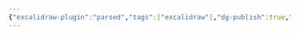 ```yaml
---
{"excalidraw-plugin":"parsed","tags":["excalidraw"],"dg-publish":true,"dg-note-icon":3,"permalink":"/🌔Thought_思想/动心起念/Drawing 2024-08-22 12.19.08.excalidraw/","dgPassFrontmatter":true,"noteIcon":3,"created":"2024-08-22T12:19:08.615+08:00","updated":"2024-08-25T18:43:24.162+08:00"}
---
```

<style> .container {font-family: sans-serif; text-align: center;} .button-wrapper button {z-index: 1;height: 40px; width: 100px; margin: 10px;padding: 5px;} .excalidraw .App-menu_top .buttonList { display: flex;} .excalidraw-wrapper { height: 800px; margin: 50px; position: relative;} :root[dir="ltr"] .excalidraw .layer-ui__wrapper .zen-mode-transition.App-menu_bottom--transition-left {transform: none;} </style><script src="https://cdn.jsdelivr.net/npm/react@17/umd/react.production.min.js"></script><script src="https://cdn.jsdelivr.net/npm/react-dom@17/umd/react-dom.production.min.js"></script><script type="text/javascript" src="https://cdn.jsdelivr.net/npm/@excalidraw/excalidraw@0/dist/excalidraw.production.min.js"></script><div id="Drawing_2024-08-22_1219.08.excalidraw.md"></div><script>(function(){const InitialData={"type":"excalidraw","version":2,"source":"https://github.com/zsviczian/obsidian-excalidraw-plugin/releases/tag/2.3.0","elements":[{"type":"rectangle","version":55,"versionNonce":1999292705,"index":"a2","isDeleted":false,"id":"XTSmNHwEN3A1oDfHcgUA4","fillStyle":"solid","strokeWidth":2,"strokeStyle":"solid","roughness":1,"opacity":100,"angle":0,"x":-138.75,"y":-206.21875,"strokeColor":"#1e1e1e","backgroundColor":"transparent","width":196,"height":80,"seed":1387364801,"groupIds":[],"frameId":null,"roundness":{"type":3},"boundElements":[{"type":"text","id":"iFnSEYAj"},{"id":"crFPfFruRbXzeT5EcU5Zj","type":"arrow"},{"id":"SOdf7LMlNhIdoUl1BBY2d","type":"arrow"},{"id":"yck8bz-Os6OBm9CnmYVBE","type":"arrow"},{"id":"NMx0XSKXP1-l45psAESeM","type":"arrow"},{"id":"yZmfWEvUWsPyR6IvgGcnD","type":"arrow"}],"updated":1724300492609,"link":null,"locked":false},{"type":"text","version":13,"versionNonce":1455306657,"index":"a3","isDeleted":false,"id":"iFnSEYAj","fillStyle":"solid","strokeWidth":2,"strokeStyle":"solid","roughness":1,"opacity":100,"angle":0,"x":-59.529991149902344,"y":-178.71875,"strokeColor":"#1e1e1e","backgroundColor":"transparent","width":37.55998229980469,"height":25,"seed":1169541871,"groupIds":[],"frameId":null,"roundness":null,"boundElements":[],"updated":1724300394487,"link":null,"locked":false,"fontSize":20,"fontFamily":5,"text":"NAS","rawText":"NAS","textAlign":"center","verticalAlign":"middle","containerId":"XTSmNHwEN3A1oDfHcgUA4","originalText":"NAS","autoResize":true,"lineHeight":1.25},{"type":"rectangle","version":128,"versionNonce":1960961679,"index":"a5","isDeleted":false,"id":"rd8p1sOliJyH6Kk0qqGBJ","fillStyle":"solid","strokeWidth":2,"strokeStyle":"solid","roughness":1,"opacity":100,"angle":0,"x":-449.75,"y":-209.21875,"strokeColor":"#1e1e1e","backgroundColor":"transparent","width":196,"height":80,"seed":869691201,"groupIds":[],"frameId":null,"roundness":{"type":3},"boundElements":[{"type":"text","id":"WBTgh6cb"},{"id":"crFPfFruRbXzeT5EcU5Zj","type":"arrow"},{"id":"Zml-xpKp9iaVJjX6WYxhg","type":"arrow"},{"id":"ofU92RSE2n2ezcmXJbQh6","type":"arrow"},{"id":"hZxcmYQaNCAlCJqcomjtF","type":"arrow"}],"updated":1724301048851,"link":null,"locked":false},{"type":"text","version":101,"versionNonce":674246031,"index":"a6","isDeleted":false,"id":"WBTgh6cb","fillStyle":"solid","strokeWidth":2,"strokeStyle":"solid","roughness":1,"opacity":100,"angle":0,"x":-380.4599838256836,"y":-181.71875,"strokeColor":"#1e1e1e","backgroundColor":"transparent","width":57.41996765136719,"height":25,"seed":816373537,"groupIds":[],"frameId":null,"roundness":null,"boundElements":[],"updated":1724300408335,"link":null,"locked":false,"fontSize":20,"fontFamily":5,"text":"BLOG","rawText":"BLOG","textAlign":"center","verticalAlign":"middle","containerId":"rd8p1sOliJyH6Kk0qqGBJ","originalText":"BLOG","autoResize":true,"lineHeight":1.25},{"type":"rectangle","version":176,"versionNonce":746995439,"index":"a8","isDeleted":false,"id":"QVDa-dyWWCGfv1hkFTOfA","fillStyle":"solid","strokeWidth":2,"strokeStyle":"solid","roughness":1,"opacity":100,"angle":0,"x":191.25,"y":-205.21875,"strokeColor":"#1e1e1e","backgroundColor":"transparent","width":196,"height":80,"seed":1827783663,"groupIds":[],"frameId":null,"roundness":{"type":3},"boundElements":[{"type":"text","id":"thC1g38z"},{"id":"SOdf7LMlNhIdoUl1BBY2d","type":"arrow"},{"id":"ZYUxhGJI0Ca6uxEBUhdjC","type":"arrow"},{"id":"LlNLnYZgh6aiG99PeInSs","type":"arrow"},{"id":"rnVEuD0p25nqvhB5Q0S-y","type":"arrow"}],"updated":1724300870369,"link":null,"locked":false},{"type":"text","version":161,"versionNonce":1997639937,"index":"a9","isDeleted":false,"id":"thC1g38z","fillStyle":"solid","strokeWidth":2,"strokeStyle":"solid","roughness":1,"opacity":100,"angle":0,"x":247.61001586914062,"y":-177.71875,"strokeColor":"#1e1e1e","backgroundColor":"transparent","width":83.27996826171875,"height":25,"seed":957443599,"groupIds":[],"frameId":null,"roundness":null,"boundElements":[],"updated":1724300418123,"link":null,"locked":false,"fontSize":20,"fontFamily":5,"text":"SERVER","rawText":"SERVER","textAlign":"center","verticalAlign":"middle","containerId":"QVDa-dyWWCGfv1hkFTOfA","originalText":"SERVER","autoResize":true,"lineHeight":1.25},{"type":"arrow","version":59,"versionNonce":40899471,"index":"aA","isDeleted":false,"id":"crFPfFruRbXzeT5EcU5Zj","fillStyle":"solid","strokeWidth":2,"strokeStyle":"solid","roughness":1,"opacity":100,"angle":0,"x":-248.31896551724137,"y":-163.92133620689657,"strokeColor":"#1e1e1e","backgroundColor":"transparent","width":108.2758620689655,"height":0.6896551724137794,"seed":1987077071,"groupIds":[],"frameId":null,"roundness":{"type":2},"boundElements":[],"updated":1724301039710,"link":null,"locked":false,"startBinding":{"elementId":"rd8p1sOliJyH6Kk0qqGBJ","focus":0.11418358906153686,"gap":5.431034482758633,"fixedPoint":null},"endBinding":{"elementId":"XTSmNHwEN3A1oDfHcgUA4","focus":-0.08909735513240453,"gap":1.2931034482758719,"fixedPoint":null},"lastCommittedPoint":null,"startArrowhead":null,"endArrowhead":"arrow","points":[[0,0],[108.2758620689655,0.6896551724137794]],"elbowed":false},{"type":"arrow","version":75,"versionNonce":2016635375,"index":"aB","isDeleted":false,"id":"SOdf7LMlNhIdoUl1BBY2d","fillStyle":"solid","strokeWidth":2,"strokeStyle":"solid","roughness":1,"opacity":100,"angle":0,"x":59.26724137931029,"y":-165.30064655172413,"strokeColor":"#1e1e1e","backgroundColor":"transparent","width":126.89655172413791,"height":0,"seed":1781530639,"groupIds":[],"frameId":null,"roundness":{"type":2},"boundElements":[],"updated":1724301039712,"link":null,"locked":false,"startBinding":{"elementId":"XTSmNHwEN3A1oDfHcgUA4","focus":0.022952586206896795,"gap":2.017241379310292,"fixedPoint":null},"endBinding":{"elementId":"QVDa-dyWWCGfv1hkFTOfA","focus":0.002047413793103203,"gap":5.086206896551801,"fixedPoint":null},"lastCommittedPoint":null,"startArrowhead":null,"endArrowhead":"arrow","points":[[0,0],[126.89655172413791,0]],"elbowed":false},{"type":"rectangle","version":275,"versionNonce":505973665,"index":"aC","isDeleted":false,"id":"m52mnyTeNzMWYEQsv7mqZ","fillStyle":"solid","strokeWidth":2,"strokeStyle":"solid","roughness":1,"opacity":100,"angle":0,"x":-380.801724137931,"y":89.8717672413793,"strokeColor":"#1e1e1e","backgroundColor":"transparent","width":196,"height":80,"seed":838370959,"groupIds":[],"frameId":null,"roundness":{"type":3},"boundElements":[{"type":"text","id":"oqF7qGD7"},{"id":"yck8bz-Os6OBm9CnmYVBE","type":"arrow"}],"updated":1724300484448,"link":null,"locked":false},{"type":"text","version":282,"versionNonce":2139796335,"index":"aD","isDeleted":false,"id":"oqF7qGD7","fillStyle":"solid","strokeWidth":2,"strokeStyle":"solid","roughness":1,"opacity":100,"angle":0,"x":-303.801724137931,"y":117.3717672413793,"strokeColor":"#1e1e1e","backgroundColor":"transparent","width":42,"height":25,"seed":1097260207,"groupIds":[],"frameId":null,"roundness":null,"boundElements":[],"updated":1724300457192,"link":null,"locked":false,"fontSize":20,"fontFamily":5,"text":"硬盘","rawText":"硬盘","textAlign":"center","verticalAlign":"middle","containerId":"m52mnyTeNzMWYEQsv7mqZ","originalText":"硬盘","autoResize":true,"lineHeight":1.25},{"type":"rectangle","version":312,"versionNonce":1095444961,"index":"aE","isDeleted":false,"id":"S1Alni8AyTzlRv2rRXzyK","fillStyle":"solid","strokeWidth":2,"strokeStyle":"solid","roughness":1,"opacity":100,"angle":0,"x":-148.38793103448273,"y":89.8717672413793,"strokeColor":"#1e1e1e","backgroundColor":"transparent","width":196,"height":80,"seed":1391408097,"groupIds":[],"frameId":null,"roundness":{"type":3},"boundElements":[{"type":"text","id":"PSQ4OjAx"},{"id":"NMx0XSKXP1-l45psAESeM","type":"arrow"}],"updated":1724300488909,"link":null,"locked":false},{"type":"text","version":315,"versionNonce":1345934895,"index":"aF","isDeleted":false,"id":"PSQ4OjAx","fillStyle":"solid","strokeWidth":2,"strokeStyle":"solid","roughness":1,"opacity":100,"angle":0,"x":-80.88793103448273,"y":117.3717672413793,"strokeColor":"#1e1e1e","backgroundColor":"transparent","width":61,"height":25,"seed":1166020545,"groupIds":[],"frameId":null,"roundness":null,"boundElements":[],"updated":1724300467910,"link":null,"locked":false,"fontSize":20,"fontFamily":5,"text":"玩客云","rawText":"玩客云","textAlign":"center","verticalAlign":"middle","containerId":"S1Alni8AyTzlRv2rRXzyK","originalText":"玩客云","autoResize":true,"lineHeight":1.25},{"type":"rectangle","version":372,"versionNonce":1762768097,"index":"aG","isDeleted":false,"id":"QQSXPQOR_If9jmphVkD1I","fillStyle":"solid","strokeWidth":2,"strokeStyle":"solid","roughness":1,"opacity":100,"angle":0,"x":82.64655172413796,"y":90.56142241379308,"strokeColor":"#1e1e1e","backgroundColor":"transparent","width":196,"height":80,"seed":683418593,"groupIds":[],"frameId":null,"roundness":{"type":3},"boundElements":[{"type":"text","id":"tmVfPM2R"},{"id":"yZmfWEvUWsPyR6IvgGcnD","type":"arrow"}],"updated":1724300492609,"link":null,"locked":false},{"type":"text","version":384,"versionNonce":1745968833,"index":"aH","isDeleted":false,"id":"tmVfPM2R","fillStyle":"solid","strokeWidth":2,"strokeStyle":"solid","roughness":1,"opacity":100,"angle":0,"x":159.64655172413796,"y":118.06142241379308,"strokeColor":"#1e1e1e","backgroundColor":"transparent","width":42,"height":25,"seed":875495361,"groupIds":[],"frameId":null,"roundness":null,"boundElements":[],"updated":1724300481395,"link":null,"locked":false,"fontSize":20,"fontFamily":5,"text":"群晖","rawText":"群晖","textAlign":"center","verticalAlign":"middle","containerId":"QQSXPQOR_If9jmphVkD1I","originalText":"群晖","autoResize":true,"lineHeight":1.25},{"type":"arrow","version":43,"versionNonce":1189313135,"index":"aI","isDeleted":false,"id":"yck8bz-Os6OBm9CnmYVBE","fillStyle":"solid","strokeWidth":2,"strokeStyle":"solid","roughness":1,"opacity":100,"angle":0,"x":-43.491379310344854,"y":-121.1627155172414,"strokeColor":"#1e1e1e","backgroundColor":"transparent","width":244.82758620689654,"height":208.27586206896552,"seed":1816617601,"groupIds":[],"frameId":null,"roundness":{"type":2},"boundElements":[],"updated":1724301039713,"link":null,"locked":false,"startBinding":{"elementId":"XTSmNHwEN3A1oDfHcgUA4","focus":-0.3463100668932133,"gap":5.056034482758605,"fixedPoint":null},"endBinding":{"elementId":"m52mnyTeNzMWYEQsv7mqZ","focus":-0.38463597683302886,"gap":2.7586206896551744,"fixedPoint":null},"lastCommittedPoint":null,"startArrowhead":null,"endArrowhead":"arrow","points":[[0,0],[-244.82758620689654,208.27586206896552]],"elbowed":false},{"type":"arrow","version":65,"versionNonce":143152271,"index":"aJ","isDeleted":false,"id":"NMx0XSKXP1-l45psAESeM","fillStyle":"solid","strokeWidth":2,"strokeStyle":"solid","roughness":1,"opacity":100,"angle":0,"x":-36.59670717919731,"y":-125.21875,"strokeColor":"#1e1e1e","backgroundColor":"transparent","width":4.825706613906171,"height":210.26293103448273,"seed":1463316353,"groupIds":[],"frameId":null,"roundness":{"type":2},"boundElements":[],"updated":1724301039715,"link":null,"locked":false,"startBinding":{"elementId":"XTSmNHwEN3A1oDfHcgUA4","focus":-0.05149997714102825,"gap":1,"fixedPoint":null},"endBinding":{"elementId":"S1Alni8AyTzlRv2rRXzyK","focus":0.08023499022778895,"gap":4.827586206896569,"fixedPoint":null},"lastCommittedPoint":null,"startArrowhead":null,"endArrowhead":"arrow","points":[[0,0],[-4.825706613906171,210.26293103448273]],"elbowed":false},{"type":"arrow","version":59,"versionNonce":281864879,"index":"aK","isDeleted":false,"id":"yZmfWEvUWsPyR6IvgGcnD","fillStyle":"solid","strokeWidth":2,"strokeStyle":"solid","roughness":1,"opacity":100,"angle":0,"x":-35.905172413793125,"y":-120.47306034482759,"strokeColor":"#1e1e1e","backgroundColor":"transparent","width":217.24137931034483,"height":202.06896551724137,"seed":820856257,"groupIds":[],"frameId":null,"roundness":{"type":2},"boundElements":[],"updated":1724301039716,"link":null,"locked":false,"startBinding":{"elementId":"XTSmNHwEN3A1oDfHcgUA4","focus":0.31442992105873796,"gap":5.745689655172413,"fixedPoint":null},"endBinding":{"elementId":"QQSXPQOR_If9jmphVkD1I","focus":0.3782303068342862,"gap":8.965517241379303,"fixedPoint":null},"lastCommittedPoint":null,"startArrowhead":null,"endArrowhead":"arrow","points":[[0,0],[217.24137931034483,202.06896551724137]],"elbowed":false},{"type":"rectangle","version":435,"versionNonce":822809967,"index":"aL","isDeleted":false,"id":"kVpt03HJ_bkt4qCs7XEFH","fillStyle":"solid","strokeWidth":2,"strokeStyle":"solid","roughness":1,"opacity":100,"angle":0,"x":191.6120689655172,"y":-372.88685344827604,"strokeColor":"#1e1e1e","backgroundColor":"transparent","width":196,"height":80,"seed":129219681,"groupIds":[],"frameId":null,"roundness":{"type":3},"boundElements":[{"type":"text","id":"O30Z8JMX"},{"id":"LlNLnYZgh6aiG99PeInSs","type":"arrow"},{"id":"uKw5q5Eu8WgxRCplCFP1G","type":"arrow"}],"updated":1724300882119,"link":null,"locked":false},{"type":"text","version":457,"versionNonce":1359263919,"index":"aM","isDeleted":false,"id":"O30Z8JMX","fillStyle":"solid","strokeWidth":2,"strokeStyle":"solid","roughness":1,"opacity":100,"angle":0,"x":259.6120689655172,"y":-345.38685344827604,"strokeColor":"#1e1e1e","backgroundColor":"transparent","width":60,"height":25,"seed":1906280513,"groupIds":[],"frameId":null,"roundness":null,"boundElements":[],"updated":1724300510960,"link":null,"locked":false,"fontSize":20,"fontFamily":5,"text":"阿里云","rawText":"阿里云","textAlign":"center","verticalAlign":"middle","containerId":"kVpt03HJ_bkt4qCs7XEFH","originalText":"阿里云","autoResize":true,"lineHeight":1.25},{"type":"rectangle","version":516,"versionNonce":429886145,"index":"aN","isDeleted":false,"id":"C5GfA53Bz_PL2YMZ1neyf","fillStyle":"solid","strokeWidth":2,"strokeStyle":"solid","roughness":1,"opacity":100,"angle":0,"x":450.9224137931035,"y":-202.54202586206912,"strokeColor":"#1e1e1e","backgroundColor":"transparent","width":196,"height":80,"seed":1258332943,"groupIds":[],"frameId":null,"roundness":{"type":3},"boundElements":[{"type":"text","id":"Bd5I3XNI"},{"id":"ZYUxhGJI0Ca6uxEBUhdjC","type":"arrow"},{"id":"EAjzYZGG9yYsOuPebeVl-","type":"arrow"}],"updated":1724300887474,"link":null,"locked":false},{"type":"text","version":558,"versionNonce":329796897,"index":"aO","isDeleted":false,"id":"Bd5I3XNI","fillStyle":"solid","strokeWidth":2,"strokeStyle":"solid","roughness":1,"opacity":100,"angle":0,"x":507.9224137931035,"y":-175.04202586206912,"strokeColor":"#1e1e1e","backgroundColor":"transparent","width":82,"height":25,"seed":741828911,"groupIds":[],"frameId":null,"roundness":null,"boundElements":[],"updated":1724300534107,"link":null,"locked":false,"fontSize":20,"fontFamily":5,"text":"私人部署","rawText":"私人部署","textAlign":"center","verticalAlign":"middle","containerId":"C5GfA53Bz_PL2YMZ1neyf","originalText":"私人部署","autoResize":true,"lineHeight":1.25},{"type":"rectangle","version":728,"versionNonce":423267969,"index":"aP","isDeleted":false,"id":"NJ0UwRSjYg_ejZgHUCBLG","fillStyle":"solid","strokeWidth":2,"strokeStyle":"solid","roughness":1,"opacity":100,"angle":0,"x":454.3706896551723,"y":-374.2661637931036,"strokeColor":"#1e1e1e","backgroundColor":"transparent","width":196,"height":80,"seed":121002977,"groupIds":[],"frameId":null,"roundness":{"type":3},"boundElements":[{"type":"text","id":"jPXpKnNx"},{"id":"rnVEuD0p25nqvhB5Q0S-y","type":"arrow"},{"id":"uKw5q5Eu8WgxRCplCFP1G","type":"arrow"},{"id":"EAjzYZGG9yYsOuPebeVl-","type":"arrow"}],"updated":1724300887474,"link":null,"locked":false},{"type":"text","version":782,"versionNonce":725370081,"index":"aQ","isDeleted":false,"id":"jPXpKnNx","fillStyle":"solid","strokeWidth":2,"strokeStyle":"solid","roughness":1,"opacity":100,"angle":0,"x":506.7606966742153,"y":-346.7661637931036,"strokeColor":"#1e1e1e","backgroundColor":"transparent","width":91.21998596191406,"height":25,"seed":916600769,"groupIds":[],"frameId":null,"roundness":null,"boundElements":[],"updated":1724300865329,"link":null,"locked":false,"fontSize":20,"fontFamily":5,"text":"域名/公网","rawText":"域名/公网","textAlign":"center","verticalAlign":"middle","containerId":"NJ0UwRSjYg_ejZgHUCBLG","originalText":"域名/公网","autoResize":true,"lineHeight":1.25},{"type":"arrow","version":44,"versionNonce":614339855,"index":"aR","isDeleted":false,"id":"ZYUxhGJI0Ca6uxEBUhdjC","fillStyle":"solid","strokeWidth":2,"strokeStyle":"solid","roughness":1,"opacity":100,"angle":0,"x":390.9913793103448,"y":-161.85237068965534,"strokeColor":"#1e1e1e","backgroundColor":"transparent","width":55.17241379310343,"height":0.6896551724138362,"seed":1593719009,"groupIds":[],"frameId":null,"roundness":{"type":2},"boundElements":[],"updated":1724301039718,"link":null,"locked":false,"startBinding":{"elementId":"QVDa-dyWWCGfv1hkFTOfA","focus":0.11250810313460366,"gap":3.7413793103448256,"fixedPoint":null},"endBinding":{"elementId":"C5GfA53Bz_PL2YMZ1neyf","focus":0.03115785951778837,"gap":4.758620689655231,"fixedPoint":null},"lastCommittedPoint":null,"startArrowhead":null,"endArrowhead":"arrow","points":[[0,0],[55.17241379310343,-0.6896551724138362]],"elbowed":false},{"type":"arrow","version":34,"versionNonce":1817820367,"index":"aS","isDeleted":false,"id":"LlNLnYZgh6aiG99PeInSs","fillStyle":"solid","strokeWidth":2,"strokeStyle":"solid","roughness":1,"opacity":100,"angle":0,"x":288.9224137931035,"y":-210.12823275862087,"strokeColor":"#1e1e1e","backgroundColor":"transparent","width":0,"height":80,"seed":209894657,"groupIds":[],"frameId":null,"roundness":{"type":2},"boundElements":[],"updated":1724301039717,"link":null,"locked":false,"startBinding":{"elementId":"QVDa-dyWWCGfv1hkFTOfA","focus":-0.003342716396903189,"gap":4.909482758620868,"fixedPoint":null},"endBinding":{"elementId":"kVpt03HJ_bkt4qCs7XEFH","focus":0.007037297677691046,"gap":2.7586206896551744,"fixedPoint":null},"lastCommittedPoint":null,"startArrowhead":null,"endArrowhead":"arrow","points":[[0,0],[0,-80]],"elbowed":false},{"type":"arrow","version":80,"versionNonce":89742671,"index":"aT","isDeleted":false,"id":"rnVEuD0p25nqvhB5Q0S-y","fillStyle":"solid","strokeWidth":2,"strokeStyle":"solid","roughness":1,"opacity":100,"angle":0,"x":387.5221963117333,"y":-206.18099174087325,"strokeColor":"#1e1e1e","backgroundColor":"transparent","width":72.43470023999089,"height":86.01620653498912,"seed":425232751,"groupIds":[],"frameId":null,"roundness":{"type":2},"boundElements":[],"updated":1724301039719,"link":null,"locked":false,"startBinding":{"elementId":"QVDa-dyWWCGfv1hkFTOfA","focus":0.4843228865183692,"gap":1,"fixedPoint":null},"endBinding":{"elementId":"NJ0UwRSjYg_ejZgHUCBLG","focus":0.4327572424818762,"gap":2.0689655172412245,"fixedPoint":null},"lastCommittedPoint":null,"startArrowhead":null,"endArrowhead":"arrow","points":[[0,0],[72.43470023999089,-86.01620653498912]],"elbowed":false},{"type":"arrow","version":43,"versionNonce":134142831,"index":"aU","isDeleted":false,"id":"uKw5q5Eu8WgxRCplCFP1G","fillStyle":"solid","strokeWidth":2,"strokeStyle":"solid","roughness":1,"opacity":100,"angle":0,"x":388.6120689655172,"y":-330.83039266767753,"strokeColor":"#1e1e1e","backgroundColor":"transparent","width":62.37931034482756,"height":2.056460780598684,"seed":556518415,"groupIds":[],"frameId":null,"roundness":{"type":2},"boundElements":[],"updated":1724301039719,"link":null,"locked":false,"startBinding":{"elementId":"kVpt03HJ_bkt4qCs7XEFH","focus":0.12306505618568146,"gap":1,"fixedPoint":null},"endBinding":{"elementId":"NJ0UwRSjYg_ejZgHUCBLG","focus":0.04540434409130472,"gap":3.3793103448275588,"fixedPoint":null},"lastCommittedPoint":null,"startArrowhead":null,"endArrowhead":"arrow","points":[[0,0],[62.37931034482756,-2.056460780598684]],"elbowed":false},{"type":"arrow","version":83,"versionNonce":831493519,"index":"aV","isDeleted":false,"id":"EAjzYZGG9yYsOuPebeVl-","fillStyle":"solid","strokeWidth":2,"strokeStyle":"solid","roughness":1,"opacity":100,"angle":0,"x":547.5431034482757,"y":-205.30064655172453,"strokeColor":"#1e1e1e","backgroundColor":"transparent","width":2.0689655172415087,"height":86.89655172413785,"seed":2038968481,"groupIds":[],"frameId":null,"roundness":{"type":2},"boundElements":[],"updated":1724301039720,"link":null,"locked":false,"startBinding":{"elementId":"C5GfA53Bz_PL2YMZ1neyf","focus":-0.024227539743124412,"gap":2.7586206896554017,"fixedPoint":null},"endBinding":{"elementId":"NJ0UwRSjYg_ejZgHUCBLG","focus":0.017755799674752406,"gap":2.0689655172412245,"fixedPoint":null},"lastCommittedPoint":null,"startArrowhead":null,"endArrowhead":"arrow","points":[[0,0],[2.0689655172415087,-86.89655172413785]],"elbowed":false},{"type":"rectangle","version":164,"versionNonce":355487503,"index":"aW","isDeleted":false,"id":"xBq_1YX-atDcVR-nVb33C","fillStyle":"solid","strokeWidth":2,"strokeStyle":"solid","roughness":1,"opacity":100,"angle":0,"x":-709.7672413793101,"y":-209.4385775862071,"strokeColor":"#1e1e1e","backgroundColor":"transparent","width":196,"height":80,"seed":477908719,"groupIds":[],"frameId":null,"roundness":{"type":3},"boundElements":[{"type":"text","id":"sfSxjrJt"},{"id":"Zml-xpKp9iaVJjX6WYxhg","type":"arrow"},{"id":"w36NT6bVUsI3h3mq8Z92y","type":"arrow"}],"updated":1724300966094,"link":null,"locked":false},{"type":"text","version":167,"versionNonce":1034828513,"index":"aX","isDeleted":false,"id":"sfSxjrJt","fillStyle":"solid","strokeWidth":2,"strokeStyle":"solid","roughness":1,"opacity":100,"angle":0,"x":-650.6972035375132,"y":-181.9385775862071,"strokeColor":"#1e1e1e","backgroundColor":"transparent","width":77.85992431640625,"height":25,"seed":1293064463,"groupIds":[],"frameId":null,"roundness":null,"boundElements":[],"updated":1724300937580,"link":null,"locked":false,"fontSize":20,"fontFamily":5,"text":"obsidian","rawText":"obsidian","textAlign":"center","verticalAlign":"middle","containerId":"xBq_1YX-atDcVR-nVb33C","originalText":"obsidian","autoResize":true,"lineHeight":1.25},{"type":"arrow","version":39,"versionNonce":2034502575,"index":"aY","isDeleted":false,"id":"Zml-xpKp9iaVJjX6WYxhg","fillStyle":"solid","strokeWidth":2,"strokeStyle":"solid","roughness":1,"opacity":100,"angle":0,"x":-512.7672413793101,"y":-163.9298600348704,"strokeColor":"#1e1e1e","backgroundColor":"transparent","width":61,"height":1.37078651685394,"seed":456373921,"groupIds":[],"frameId":null,"roundness":{"type":2},"boundElements":[],"updated":1724301039721,"link":null,"locked":false,"startBinding":{"elementId":"xBq_1YX-atDcVR-nVb33C","focus":0.18324703462965106,"gap":1,"fixedPoint":null},"endBinding":{"elementId":"rd8p1sOliJyH6Kk0qqGBJ","focus":-0.03958379236898497,"gap":2.0172413793101214,"fixedPoint":null},"lastCommittedPoint":null,"startArrowhead":null,"endArrowhead":"arrow","points":[[0,0],[61,-1.37078651685394]],"elbowed":false},{"type":"rectangle","version":253,"versionNonce":1948681377,"index":"aZ","isDeleted":false,"id":"e2KBsvfmYgXeUYiSgwmtz","fillStyle":"solid","strokeWidth":2,"strokeStyle":"solid","roughness":1,"opacity":100,"angle":0,"x":-713.9051724137928,"y":-385.3006465517243,"strokeColor":"#1e1e1e","backgroundColor":"transparent","width":196,"height":80,"seed":1982691041,"groupIds":[],"frameId":null,"roundness":{"type":3},"boundElements":[{"type":"text","id":"0Djevn8N"},{"id":"w36NT6bVUsI3h3mq8Z92y","type":"arrow"},{"id":"ofU92RSE2n2ezcmXJbQh6","type":"arrow"},{"id":"lwgVMeJa6lZTd0akeFsyt","type":"arrow"}],"updated":1724301017597,"link":null,"locked":false},{"type":"text","version":269,"versionNonce":199900993,"index":"aa","isDeleted":false,"id":"0Djevn8N","fillStyle":"solid","strokeWidth":2,"strokeStyle":"solid","roughness":1,"opacity":100,"angle":0,"x":-646.1251507463123,"y":-357.8006465517243,"strokeColor":"#1e1e1e","backgroundColor":"transparent","width":60.43995666503906,"height":25,"seed":234746561,"groupIds":[],"frameId":null,"roundness":null,"boundElements":[],"updated":1724300960985,"link":null,"locked":false,"fontSize":20,"fontFamily":5,"text":"github","rawText":"github","textAlign":"center","verticalAlign":"middle","containerId":"e2KBsvfmYgXeUYiSgwmtz","originalText":"github","autoResize":true,"lineHeight":1.25},{"type":"arrow","version":57,"versionNonce":984230895,"index":"ac","isDeleted":false,"id":"w36NT6bVUsI3h3mq8Z92y","fillStyle":"solid","strokeWidth":2,"strokeStyle":"solid","roughness":1,"opacity":100,"angle":0,"x":-609.6982758620687,"y":-210.81788793103465,"strokeColor":"#1e1e1e","backgroundColor":"transparent","width":0,"height":92.41379310344826,"seed":1079775087,"groupIds":[],"frameId":null,"roundness":{"type":2},"boundElements":[],"updated":1724301039722,"link":null,"locked":false,"startBinding":{"elementId":"xBq_1YX-atDcVR-nVb33C","focus":0.021111893033075455,"gap":1.3793103448275588,"fixedPoint":null},"endBinding":{"elementId":"e2KBsvfmYgXeUYiSgwmtz","focus":-0.06333567909922522,"gap":2.068965517241395,"fixedPoint":null},"lastCommittedPoint":null,"startArrowhead":null,"endArrowhead":"arrow","points":[[0,0],[0,-92.41379310344826]],"elbowed":false},{"type":"arrow","version":76,"versionNonce":58512911,"index":"ad","isDeleted":false,"id":"ofU92RSE2n2ezcmXJbQh6","fillStyle":"solid","strokeWidth":2,"strokeStyle":"solid","roughness":1,"opacity":100,"angle":0,"x":-355.9051724137929,"y":-210.81788793103465,"strokeColor":"#1e1e1e","backgroundColor":"transparent","width":157.24137931034477,"height":131.72413793103442,"seed":358235393,"groupIds":[],"frameId":null,"roundness":{"type":2},"boundElements":[],"updated":1724301039722,"link":null,"locked":false,"startBinding":{"elementId":"rd8p1sOliJyH6Kk0qqGBJ","focus":0.31219791354412907,"gap":1.5991379310346474,"fixedPoint":null},"endBinding":{"elementId":"e2KBsvfmYgXeUYiSgwmtz","focus":-0.6824459743689469,"gap":4.7586206896551175,"fixedPoint":null},"lastCommittedPoint":null,"startArrowhead":null,"endArrowhead":"arrow","points":[[0,0],[-157.24137931034477,-131.72413793103442]],"elbowed":false},{"type":"rectangle","version":172,"versionNonce":1114666465,"index":"ae","isDeleted":false,"id":"1S_lH53HpVE-YIOCdSABR","fillStyle":"solid","strokeWidth":2,"strokeStyle":"solid","roughness":1,"opacity":100,"angle":0,"x":-717.7084178498983,"y":-552.332847363083,"strokeColor":"#1e1e1e","backgroundColor":"transparent","width":196,"height":80,"seed":1400983969,"groupIds":[],"frameId":null,"roundness":{"type":3},"boundElements":[{"type":"text","id":"iT7JQacN"},{"id":"lwgVMeJa6lZTd0akeFsyt","type":"arrow"},{"id":"pPjWqVMpZZnVVK-0uuISd","type":"arrow"}],"updated":1724301022996,"link":null,"locked":false},{"type":"text","version":154,"versionNonce":1233295055,"index":"af","isDeleted":false,"id":"iT7JQacN","fillStyle":"solid","strokeWidth":2,"strokeStyle":"solid","roughness":1,"opacity":100,"angle":0,"x":-640.7084178498983,"y":-524.832847363083,"strokeColor":"#1e1e1e","backgroundColor":"transparent","width":42,"height":25,"seed":831026561,"groupIds":[],"frameId":null,"roundness":null,"boundElements":[],"updated":1724301007080,"link":null,"locked":false,"fontSize":20,"fontFamily":5,"text":"图床","rawText":"图床","textAlign":"center","verticalAlign":"middle","containerId":"1S_lH53HpVE-YIOCdSABR","originalText":"图床","autoResize":true,"lineHeight":1.25},{"type":"rectangle","version":198,"versionNonce":1524838817,"index":"ag","isDeleted":false,"id":"N3R-x8CeDYCLKndbaBTau","fillStyle":"solid","strokeWidth":2,"strokeStyle":"solid","roughness":1,"opacity":100,"angle":0,"x":-436.53194726166294,"y":-553.5093179513184,"strokeColor":"#1e1e1e","backgroundColor":"transparent","width":196,"height":80,"seed":154514735,"groupIds":[],"frameId":null,"roundness":{"type":3},"boundElements":[{"type":"text","id":"RYWafuD9"},{"id":"pPjWqVMpZZnVVK-0uuISd","type":"arrow"}],"updated":1724301022996,"link":null,"locked":false},{"type":"text","version":199,"versionNonce":781088321,"index":"ah","isDeleted":false,"id":"RYWafuD9","fillStyle":"solid","strokeWidth":2,"strokeStyle":"solid","roughness":1,"opacity":100,"angle":0,"x":-378.53194726166294,"y":-526.0093179513184,"strokeColor":"#1e1e1e","backgroundColor":"transparent","width":80,"height":25,"seed":574961487,"groupIds":[],"frameId":null,"roundness":null,"boundElements":[],"updated":1724301029803,"link":null,"locked":false,"fontSize":20,"fontFamily":5,"text":"科学上网","rawText":"科学上网","textAlign":"center","verticalAlign":"middle","containerId":"N3R-x8CeDYCLKndbaBTau","originalText":"科学上网","autoResize":true,"lineHeight":1.25},{"id":"lwgVMeJa6lZTd0akeFsyt","type":"arrow","x":-616.1790060851924,"y":-388.8034355983772,"width":1.1764705882352473,"height":77.64705882352939,"angle":0,"strokeColor":"#1e1e1e","backgroundColor":"transparent","fillStyle":"solid","strokeWidth":2,"strokeStyle":"solid","roughness":1,"opacity":100,"groupIds":[],"frameId":null,"index":"ai","roundness":{"type":2},"seed":563023681,"version":27,"versionNonce":977002063,"isDeleted":false,"boundElements":null,"updated":1724301039723,"link":null,"locked":false,"points":[[0,0],[-1.1764705882352473,-77.64705882352939]],"lastCommittedPoint":null,"startBinding":{"elementId":"e2KBsvfmYgXeUYiSgwmtz","focus":0.003907462620509328,"gap":3.502789046652879,"fixedPoint":null},"endBinding":{"elementId":"1S_lH53HpVE-YIOCdSABR","focus":-0.016811887631512836,"gap":5.882352941176464,"fixedPoint":null},"startArrowhead":null,"endArrowhead":"arrow","elbowed":false},{"id":"pPjWqVMpZZnVVK-0uuISd","type":"arrow","x":-511.4731237322512,"y":-509.97990618661254,"width":68.23529411764707,"height":0,"angle":0,"strokeColor":"#1e1e1e","backgroundColor":"transparent","fillStyle":"solid","strokeWidth":2,"strokeStyle":"solid","roughness":1,"opacity":100,"groupIds":[],"frameId":null,"index":"aj","roundness":{"type":2},"seed":178641985,"version":26,"versionNonce":1585829519,"isDeleted":false,"boundElements":null,"updated":1724301039724,"link":null,"locked":false,"points":[[0,0],[68.23529411764707,0]],"lastCommittedPoint":null,"startBinding":{"elementId":"1S_lH53HpVE-YIOCdSABR","focus":0.05882352941176235,"gap":10.235294117647072,"fixedPoint":null},"endBinding":{"elementId":"N3R-x8CeDYCLKndbaBTau","focus":-0.08823529411764636,"gap":6.705882352941217,"fixedPoint":null},"startArrowhead":null,"endArrowhead":"arrow","elbowed":false},{"type":"rectangle","version":175,"versionNonce":2069465665,"index":"ak","isDeleted":false,"id":"OENlbHB9TgHLs1aUtini8","fillStyle":"solid","strokeWidth":2,"strokeStyle":"solid","roughness":1,"opacity":100,"angle":0,"x":-709.4731237322513,"y":-49.97990618661254,"strokeColor":"#1e1e1e","backgroundColor":"transparent","width":196,"height":80,"seed":658025167,"groupIds":[],"frameId":null,"roundness":{"type":3},"boundElements":[{"type":"text","id":"Z80pXHIL"},{"id":"hZxcmYQaNCAlCJqcomjtF","type":"arrow"},{"id":"IuamNRkuiGe8rJ4PUvxUO","type":"arrow"}],"updated":1724301062860,"link":null,"locked":false},{"type":"text","version":172,"versionNonce":1500298561,"index":"al","isDeleted":false,"id":"Z80pXHIL","fillStyle":"solid","strokeWidth":2,"strokeStyle":"solid","roughness":1,"opacity":100,"angle":0,"x":-631.9731237322513,"y":-22.47990618661254,"strokeColor":"#1e1e1e","backgroundColor":"transparent","width":41,"height":25,"seed":462977263,"groupIds":[],"frameId":null,"roundness":null,"boundElements":[],"updated":1724301058140,"link":null,"locked":false,"fontSize":20,"fontFamily":5,"text":"美化","rawText":"美化","textAlign":"center","verticalAlign":"middle","containerId":"OENlbHB9TgHLs1aUtini8","originalText":"美化","autoResize":true,"lineHeight":1.25},{"type":"rectangle","version":209,"versionNonce":488287745,"index":"am","isDeleted":false,"id":"G1djwC_RKyue2rvk5-hXc","fillStyle":"solid","strokeWidth":2,"strokeStyle":"solid","roughness":1,"opacity":100,"angle":0,"x":-705.9437119675453,"y":115.90244675456393,"strokeColor":"#1e1e1e","backgroundColor":"transparent","width":196,"height":80,"seed":952883791,"groupIds":[],"frameId":null,"roundness":{"type":3},"boundElements":[{"type":"text","id":"THB1lq16"},{"id":"IuamNRkuiGe8rJ4PUvxUO","type":"arrow"}],"updated":1724301062860,"link":null,"locked":false},{"type":"text","version":193,"versionNonce":661903567,"index":"an","isDeleted":false,"id":"THB1lq16","fillStyle":"solid","strokeWidth":2,"strokeStyle":"solid","roughness":1,"opacity":100,"angle":0,"x":-628.4437119675453,"y":143.40244675456393,"strokeColor":"#1e1e1e","backgroundColor":"transparent","width":41,"height":25,"seed":35240047,"groupIds":[],"frameId":null,"roundness":null,"boundElements":[],"updated":1724301069844,"link":null,"locked":false,"fontSize":20,"fontFamily":5,"text":"代码","rawText":"代码","textAlign":"center","verticalAlign":"middle","containerId":"G1djwC_RKyue2rvk5-hXc","originalText":"代码","autoResize":true,"lineHeight":1.25},{"id":"hZxcmYQaNCAlCJqcomjtF","type":"arrow","x":-342.0613590263689,"y":-119.39167089249491,"width":161.17647058823525,"height":98.82352941176472,"angle":0,"strokeColor":"#1e1e1e","backgroundColor":"transparent","fillStyle":"solid","strokeWidth":2,"strokeStyle":"solid","roughness":1,"opacity":100,"groupIds":[],"frameId":null,"index":"ao","roundness":{"type":2},"seed":1502024943,"version":64,"versionNonce":418132335,"isDeleted":false,"boundElements":null,"updated":1724301058192,"link":null,"locked":false,"points":[[0,0],[-161.17647058823525,98.82352941176472]],"lastCommittedPoint":null,"startBinding":{"elementId":"rd8p1sOliJyH6Kk0qqGBJ","focus":-0.5571875495560975,"gap":9.827079107505085,"fixedPoint":null},"endBinding":{"elementId":"OENlbHB9TgHLs1aUtini8","focus":0.5572619946461671,"gap":10.235294117647186,"fixedPoint":null},"startArrowhead":null,"endArrowhead":"arrow","elbowed":false},{"id":"IuamNRkuiGe8rJ4PUvxUO","type":"arrow","x":-612.6495943204866,"y":41.78479969574039,"width":2.352941176470381,"height":70.58823529411757,"angle":0,"strokeColor":"#1e1e1e","backgroundColor":"transparent","fillStyle":"solid","strokeWidth":2,"strokeStyle":"solid","roughness":1,"opacity":100,"groupIds":[],"frameId":null,"index":"ap","roundness":{"type":2},"seed":148068577,"version":25,"versionNonce":271287169,"isDeleted":false,"boundElements":null,"updated":1724301069895,"link":null,"locked":false,"points":[[0,0],[-2.352941176470381,70.58823529411757]],"lastCommittedPoint":null,"startBinding":{"elementId":"OENlbHB9TgHLs1aUtini8","focus":-0.005527043031977691,"gap":11.764705882352928,"fixedPoint":null},"endBinding":{"elementId":"G1djwC_RKyue2rvk5-hXc","focus":-0.08566916699565744,"gap":3.5294117647059693,"fixedPoint":null},"startArrowhead":null,"endArrowhead":"arrow","elbowed":false}],"appState":{"theme":"light","viewBackgroundColor":"#ffffff","currentItemStrokeColor":"#1e1e1e","currentItemBackgroundColor":"transparent","currentItemFillStyle":"solid","currentItemStrokeWidth":2,"currentItemStrokeStyle":"solid","currentItemRoughness":1,"currentItemOpacity":100,"currentItemFontFamily":5,"currentItemFontSize":20,"currentItemTextAlign":"left","currentItemStartArrowhead":null,"currentItemEndArrowhead":"arrow","scrollX":1078.531947261663,"scrollY":630.6416708924949,"zoom":{"value":0.8500000000000001},"currentItemRoundness":"round","gridSize":null,"gridColor":{"Bold":"#C9C9C9","Regular":"#EDEDED"},"currentStrokeOptions":null,"previousGridSize":null,"frameRendering":{"enabled":true,"clip":true,"name":true,"outline":true},"objectsSnapModeEnabled":false},"files":{}};InitialData.scrollToContent=true;App=()=>{const e=React.useRef(null),t=React.useRef(null),[n,i]=React.useState({width:void 0,height:void 0});return React.useEffect(()=>{i({width:t.current.getBoundingClientRect().width,height:t.current.getBoundingClientRect().height});const e=()=>{i({width:t.current.getBoundingClientRect().width,height:t.current.getBoundingClientRect().height})};return window.addEventListener("resize",e),()=>window.removeEventListener("resize",e)},[t]),React.createElement(React.Fragment,null,React.createElement("div",{className:"excalidraw-wrapper",ref:t},React.createElement(ExcalidrawLib.Excalidraw,{ref:e,width:n.width,height:n.height,initialData:InitialData,viewModeEnabled:!0,zenModeEnabled:!0,gridModeEnabled:!1})))},excalidrawWrapper=document.getElementById("Drawing_2024-08-22_1219.08.excalidraw.md");ReactDOM.render(React.createElement(App),excalidrawWrapper);})();</script>